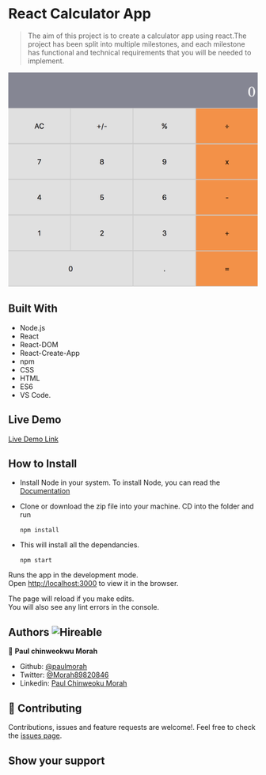 # React Calculator App

> The aim of this project is to create a calculator app using react.The project has been split into multiple milestones, and each milestone has functional and technical requirements that you will be needed to implement.


![screenshot](calculator.png)


## Built With

- Node.js
- React
- React-DOM
- React-Create-App
- npm
- CSS
- HTML
- ES6
- VS Code.

## Live Demo

[Live Demo Link](https://silly-haibt-711024.netlify.app/)

## How to Install

- Install Node in your system. To install Node, you can read the [Documentation](https://nodejs.org/en/download/package-manager/)
- Clone or download the zip file into your machine. CD into the folder and run

    ``` 
   npm install

    ``` 
- This will install all the dependancies.

  ``` 
  npm start

   ``` 

Runs the app in the development mode.\
Open [http://localhost:3000](http://localhost:3000) to view it in the browser.

The page will reload if you make edits.\
You will also see any lint errors in the console.


## Authors  ![Hireable](https://img.shields.io/badge/HIREABLE-YES-yellowgreen&?style=for-the-badge)

👤 **Paul chinweokwu Morah**
- Github: [@paulmorah](https://github.com/chinweokwu)
- Twitter: [@Morah89820846](https://twitter.com/Morah89820846)
- Linkedin: [Paul Chinweoku Morah](https://www.linkedin.com/in/morah-paul/)

## 🤝 Contributing

Contributions, issues and feature requests are welcome!. Feel free to check the [issues page](issues/).

## Show your support
